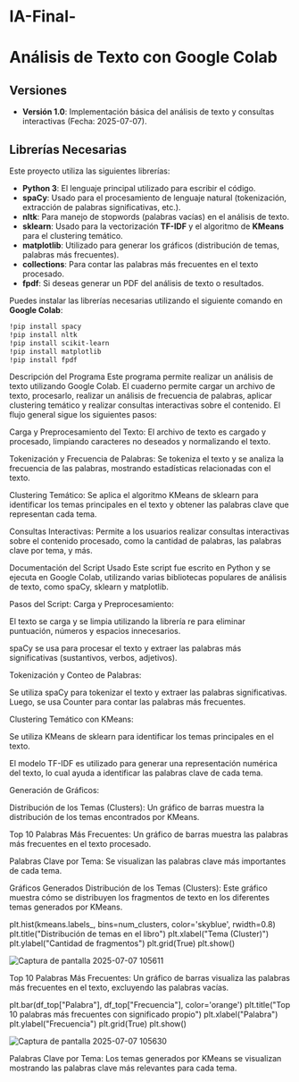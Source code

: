 # IA-Final-
# Análisis de Texto con Google Colab

## Versiones

- **Versión 1.0**: Implementación básica del análisis de texto y consultas interactivas (Fecha: 2025-07-07).

## Librerías Necesarias

Este proyecto utiliza las siguientes librerías:

- **Python 3**: El lenguaje principal utilizado para escribir el código.
- **spaCy**: Usado para el procesamiento de lenguaje natural (tokenización, extracción de palabras significativas, etc.). 
- **nltk**: Para manejo de stopwords (palabras vacías) en el análisis de texto.
- **sklearn**: Usado para la vectorización **TF-IDF** y el algoritmo de **KMeans** para el clustering temático.
- **matplotlib**: Utilizado para generar los gráficos (distribución de temas, palabras más frecuentes).
- **collections**: Para contar las palabras más frecuentes en el texto procesado.
- **fpdf**: Si deseas generar un PDF del análisis de texto o resultados.
  
Puedes instalar las librerías necesarias utilizando el siguiente comando en **Google Colab**:

```bash
!pip install spacy
!pip install nltk
!pip install scikit-learn
!pip install matplotlib
!pip install fpdf
```
Descripción del Programa
Este programa permite realizar un análisis de texto utilizando Google Colab. El cuaderno permite cargar un archivo de texto, procesarlo, realizar un análisis de frecuencia de palabras, aplicar clustering temático y realizar consultas interactivas sobre el contenido. El flujo general sigue los siguientes pasos:

Carga y Preprocesamiento del Texto: El archivo de texto es cargado y procesado, limpiando caracteres no deseados y normalizando el texto.

Tokenización y Frecuencia de Palabras: Se tokeniza el texto y se analiza la frecuencia de las palabras, mostrando estadísticas relacionadas con el texto.

Clustering Temático: Se aplica el algoritmo KMeans de sklearn para identificar los temas principales en el texto y obtener las palabras clave que representan cada tema.

Consultas Interactivas: Permite a los usuarios realizar consultas interactivas sobre el contenido procesado, como la cantidad de palabras, las palabras clave por tema, y más.

Documentación del Script Usado
Este script fue escrito en Python y se ejecuta en Google Colab, utilizando varias bibliotecas populares de análisis de texto, como spaCy, sklearn y matplotlib.

Pasos del Script:
Carga y Preprocesamiento:

El texto se carga y se limpia utilizando la librería re para eliminar puntuación, números y espacios innecesarios.

spaCy se usa para procesar el texto y extraer las palabras más significativas (sustantivos, verbos, adjetivos).

Tokenización y Conteo de Palabras:

Se utiliza spaCy para tokenizar el texto y extraer las palabras significativas. Luego, se usa Counter para contar las palabras más frecuentes.

Clustering Temático con KMeans:

Se utiliza KMeans de sklearn para identificar los temas principales en el texto.

El modelo TF-IDF es utilizado para generar una representación numérica del texto, lo cual ayuda a identificar las palabras clave de cada tema.

Generación de Gráficos:

Distribución de los Temas (Clusters): Un gráfico de barras muestra la distribución de los temas encontrados por KMeans.

Top 10 Palabras Más Frecuentes: Un gráfico de barras muestra las palabras más frecuentes en el texto procesado.

Palabras Clave por Tema: Se visualizan las palabras clave más importantes de cada tema.

Gráficos Generados
Distribución de los Temas (Clusters):
Este gráfico muestra cómo se distribuyen los fragmentos de texto en los diferentes temas generados por KMeans.

plt.hist(kmeans.labels_, bins=num_clusters, color='skyblue', rwidth=0.8)
plt.title("Distribución de temas en el libro")
plt.xlabel("Tema (Cluster)")
plt.ylabel("Cantidad de fragmentos")
plt.grid(True)
plt.show()

![Captura de pantalla 2025-07-07 105611](https://github.com/user-attachments/assets/87537bfa-2348-4e4a-853e-7e38a06081e3)

Top 10 Palabras Más Frecuentes:
Un gráfico de barras visualiza las palabras más frecuentes en el texto, excluyendo las palabras vacías.

plt.bar(df_top["Palabra"], df_top["Frecuencia"], color='orange')
plt.title("Top 10 palabras más frecuentes con significado propio")
plt.xlabel("Palabra")
plt.ylabel("Frecuencia")
plt.grid(True)
plt.show()

![Captura de pantalla 2025-07-07 105630](https://github.com/user-attachments/assets/056ec790-4d09-45f5-94ca-2d552825d370)

Palabras Clave por Tema:
Los temas generados por KMeans se visualizan mostrando las palabras clave más relevantes para cada tema.
